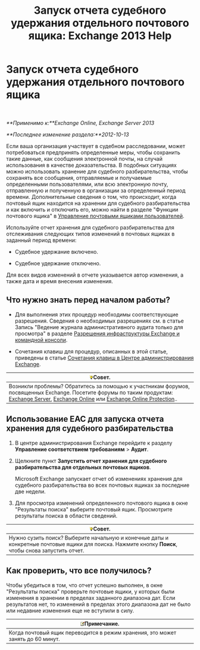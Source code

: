 ﻿---
title: 'Запуск отчета судебного удержания отдельного почтового ящика: Exchange 2013 Help'
TOCTitle: Запуск отчета судебного удержания отдельного почтового ящика
ms:assetid: 98c46226-2f48-42c6-a741-34bb5944f519
ms:mtpsurl: https://technet.microsoft.com/ru-ru/library/JJ150542(v=EXCHG.150)
ms:contentKeyID: 50487241
ms.date: 04/30/2018
mtps_version: v=EXCHG.150
ms.translationtype: HT
---

# Запуск отчета судебного удержания отдельного почтового ящика

 

_**Применимо к:**Exchange Online, Exchange Server 2013_

_**Последнее изменение раздела:**2012-10-13_

Если ваша организация участвует в судебном расследовании, может потребоваться предпринять определенные меры, чтобы сохранить такие данные, как сообщения электронной почты, на случай использования в качестве доказательства. В подобных ситуациях можно использовать хранение для судебного разбирательства, чтобы сохранять все сообщения, отправляемые и получаемые определенными пользователями, или всю электронную почту, отправленную и полученную в организации за определенный период времени. Дополнительные сведения о том, что происходит, когда почтовый ящик находится на хранении для судебного разбирательства и как включить и отключить его, можно найти в разделе "Функции почтового ящика" в [Управление почтовыми ящиками пользователей](manage-user-mailboxes-exchange-2013-help.md).

Используйте отчет хранения для судебного разбирательства для отслеживания следующих типов изменений в почтовых ящиках в заданный период времени:

  - Судебное удержание включено.

  - Судебное удержание отключено.

Для всех видов изменений в отчете указывается автор изменения, а также дата и время внесения изменения.

## Что нужно знать перед началом работы?

  - Для выполнения этих процедур необходимы соответствующие разрешения. Сведения о необходимых разрешениях см. в статье Запись "Ведение журнала административного аудита только для просмотра" в разделе [Разрешения инфраструктуры Exchange и командной консоли](exchange-and-shell-infrastructure-permissions-exchange-2013-help.md).

  - Сочетания клавиш для процедур, описанных в этой статье, приведены в статье [Сочетания клавиш в Центре администрирования Exchange](keyboard-shortcuts-in-the-exchange-admin-center-exchange-online-protection-help.md).

<table>
<thead>
<tr class="header">
<th><img src="images/Bb124558.tip(EXCHG.150).gif" title="Совет" alt="Совет" />Совет.</th>
</tr>
</thead>
<tbody>
<tr class="odd">
<td>Возникли проблемы? Обратитесь за помощью к участникам форумов, посвященных Exchange. Посетите форумы по таким продуктам: <a href="https://go.microsoft.com/fwlink/p/?linkid=60612">Exchange Server</a>, <a href="https://go.microsoft.com/fwlink/p/?linkid=267542">Exchange Online</a> или <a href="https://go.microsoft.com/fwlink/p/?linkid=285351">Exchange Online Protection</a>..</td>
</tr>
</tbody>
</table>


## Использование EAC для запуска отчета хранения для судебного разбирательства

1.  В центре администрирования Exchange перейдите к разделу **Управление соответствием требованиям** \> **Аудит**.

2.  Щелкните пункт **Запустить отчет хранения для судебного разбирательства для отдельных почтовых ящиков**.
    
    Microsoft Exchange запускает отчет об изменениях хранения для судебного разбирательства во всех почтовых ящиках за последние две недели.

3.  Для просмотра изменений определенного почтового ящика в окне "Результаты поиска" выберите почтовый ящик. Просмотрите результаты поиска в области сведений.

<table>
<thead>
<tr class="header">
<th><img src="images/Bb124558.tip(EXCHG.150).gif" title="Совет" alt="Совет" />Совет.</th>
</tr>
</thead>
<tbody>
<tr class="odd">
<td>Нужно сузить поиск? Выберите начальную и конечные даты и конкретные почтовые ящики для поиска. Нажмите кнопку <strong>Поиск</strong>, чтобы снова запустить отчет.</td>
</tr>
</tbody>
</table>


## Как проверить, что все получилось?

Чтобы убедиться в том, что отчет успешно выполнен, в окне "Результаты поиска" проверьте почтовые ящики, у которых были изменения в хранении в пределах заданного диапазона дат. Если результатов нет, то изменений в пределах этого диапазона дат не было или недавние изменения еще не вступили в силу.

<table>
<thead>
<tr class="header">
<th><img src="images/JJ126620.note(EXCHG.150).gif" title="Примечание" alt="Примечание" />Примечание.</th>
</tr>
</thead>
<tbody>
<tr class="odd">
<td>Когда почтовый ящик переводится в режим хранения, это может занять до 60 минут.</td>
</tr>
</tbody>
</table>

